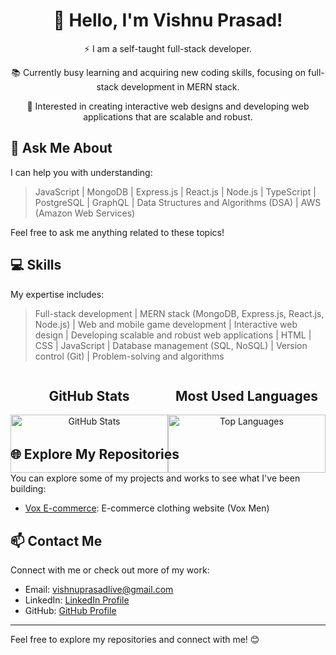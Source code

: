 <!-- Title -->
<h1 align="center">👋 Hello, I'm Vishnu Prasad!</h1>

<!-- Introduction -->
<p align="center">⚡ I am a self-taught full-stack developer.</p>
<p align="center">📚 Currently busy learning and acquiring new coding skills, focusing on full-stack development in MERN stack.</p>
<p align="center">🎯 Interested in creating interactive web designs and developing web applications that are scalable and robust.</p>

<!-- Ask Me About -->
## 💬 Ask Me About

I can help you with understanding:
<blockquote>
  JavaScript | MongoDB | Express.js | React.js | Node.js | TypeScript | PostgreSQL | GraphQL | Data Structures and Algorithms (DSA) | AWS (Amazon Web Services)
</blockquote>

Feel free to ask me anything related to these topics!

<!-- Skills -->
## 💻 Skills

My expertise includes:
<blockquote>
  Full-stack development | MERN stack (MongoDB, Express.js, React.js, Node.js) | Web and mobile game development | Interactive web design | Developing scalable and robust web applications | HTML | CSS | JavaScript | Database management (SQL, NoSQL) | Version control (Git) | Problem-solving and algorithms
</blockquote>

<!-- Stats and Languages (Inline) -->
<div align="center" style="display: flex; flex-direction: row;">
  <div style="width: 50%;">
    <h2 align="center">GitHub Stats</h2>
    <img src="https://github-readme-stats.vercel.app/api?username=vishnuprasad17&show_icons=true&theme=radical" alt="GitHub Stats" width="100%" />
  </div>
  <div style="width: 50%;">
    <h2 align="center">Most Used Languages</h2>
    <img src="https://github-readme-stats.vercel.app/api/top-langs/?username=vishnuprasad17&layout=compact" alt="Top Languages" width="100%" />
  </div>
</div>

<!-- Explore Repositories -->
## 🌐 Explore My Repositories

You can explore some of my projects and works to see what I've been building:

- [Vox E-commerce](https://github.com/vishnuprasad17/VOX-MEN): E-commerce clothing website (Vox Men)

<!-- Contact Me -->
## 📫 Contact Me

Connect with me or check out more of my work:

- Email: [vishnuprasadlive@gmail.com](mailto:vishnuprasadlive@gmail.com)
- LinkedIn: [LinkedIn Profile](https://www.linkedin.com/in/vishnu760/)
- GitHub: [GitHub Profile](https://github.com/vishnuprasad17)

<!-- Footer -->
---
Feel free to explore my repositories and connect with me! 😊